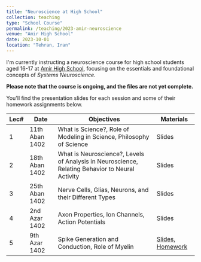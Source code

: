 ```yaml
---
title: "Neuroscience at High School"
collection: teaching
type: "School Course"
permalink: /teaching/2023-amir-neuroscience
venue: "Amir High School"
date: 2023-10-01
location: "Tehran, Iran"
---
```


I'm currently instructing a neuroscience course for high school students aged 16-17 at [Amir High School](https://amirschool.com/), focusing on the essentials and foundational concepts of _Systems Neuroscience_.

**Please note that the course is ongoing, and the files are not yet complete.**

You'll find the presentation slides for each session and some of their homework assignments below.



| Lec#  | Date             | Objectives                                                                                      | Materials        |
| ----- | ---------------- | ----------------------------------------------------------------------------------------------- | ---------------- |
| 1     | 11th Aban 1402   | What is Science?, Role of Modeling in Science, Philosophy of Science                            | Slides           |
| 2     | 18th Aban 1402   | What is Neuroscience?, Levels of Analysis in Neuroscience, Relating Behavior to Neural Activity | Slides           |
| 3     | 25th Aban 1402   | Nerve Cells, Glias, Neurons, and their Different Types                                          | Slides           |
| 4     | 2nd Azar 1402    | Axon Properties, Ion Channels, Action Potentials                                                | Slides           |
| 5     | 9th Azar 1402    | Spike Generation and Conduction, Role of Myelin                                                 | [Slides](https://drive.google.com/file/d/14l2mF485X9H0DEIESko2QTaZEVAGLLro/view?usp=sharing), [Homework](https://docs.google.com/forms/d/e/1FAIpQLSeJYBVJ--0n8TgnKlkHpf24tI52DdK4365WJveC0hzAtnpr-g/viewform?usp=sf_link) |

